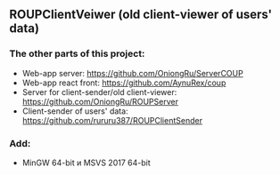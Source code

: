 ## ROUPClientVeiwer (old client-viewer of users' data)

### The other parts of this project:
- Web-app server: https://github.com/OniongRu/ServerCOUP
- Web-app react front: https://github.com/AynuRex/coup
- Server for client-sender/old client-viewer: https://github.com/OniongRu/ROUPServer
- Client-sender of users' data: https://github.com/rururu387/ROUPClientSender

### Add:
- MinGW 64-bit и MSVS 2017 64-bit

